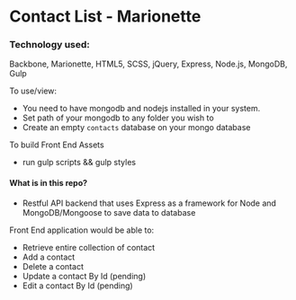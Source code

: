 # Contact List - Marionette

### Technology used: 
Backbone, Marionette, HTML5, SCSS, jQuery,
Express, Node.js, MongoDB, Gulp

To use/view: 
- You need to have mongodb and nodejs installed in your system.
- Set path of your mongodb to any folder you wish to
- Create an empty `contacts` database on your mongo database

To build Front End Assets
- run gulp scripts && gulp styles


#### What is in this repo?
- Restful API backend that uses Express as a framework for Node and MongoDB/Mongoose to save data to database

Front End application would be able to:
- Retrieve entire collection of contact
- Add a contact
- Delete a contact
- Update a contact By Id (pending)
- Edit a contact By Id (pending)




